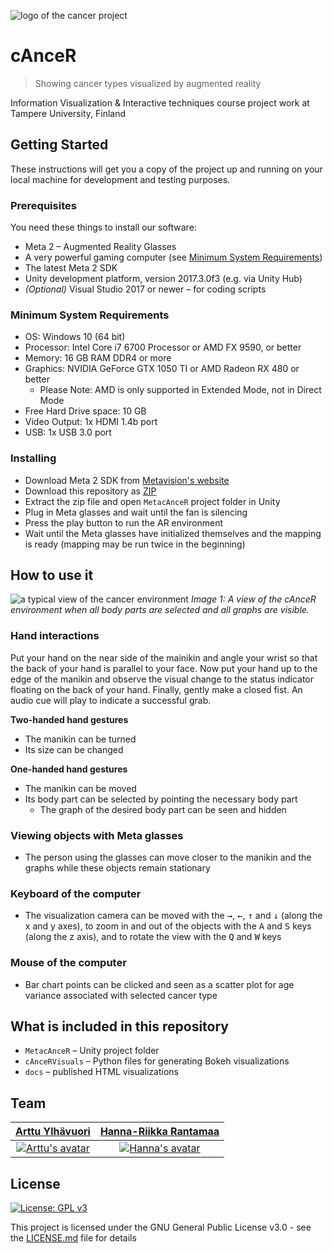 ![logo of the cancer project](https://raw.githubusercontent.com/areee/cAnceR/master/cAnceR-icon.png)

# cAnceR

> Showing cancer types visualized by augmented reality

Information Visualization & Interactive techniques course project work at Tampere University, Finland

## Getting Started

These instructions will get you a copy of the project up and running on your local machine for development and testing purposes.

### Prerequisites

You need these things to install our software:

- Meta 2 – Augmented Reality Glasses
- A very powerful gaming computer (see [Minimum System Requirements](#minimum-system-requirements))
- The latest Meta 2 SDK
- Unity development platform, version 2017.3.0f3 (e.g. via Unity Hub)
- _(Optional)_ Visual Studio 2017 or newer – for coding scripts

### Minimum System Requirements

- OS: Windows 10 (64 bit)
- Processor: Intel Core i7 6700 Processor or AMD FX 9590, or better
- Memory: 16 GB RAM DDR4 or more
- Graphics: NVIDIA GeForce GTX 1050 TI or AMD Radeon RX 480 or better
  - Please Note: AMD is only supported in Extended Mode, not in Direct Mode
- Free Hard Drive space: 10 GB
- Video Output: 1x HDMI 1.4b port
- USB: 1x USB 3.0 port

### Installing

- Download Meta 2 SDK from [Metavision's website](https://www.metavision.com/)
- Download this repository as [ZIP](https://github.com/areee/cAnceR/archive/master.zip)
- Extract the zip file and open ``MetacAnceR`` project folder in Unity
- Plug in Meta glasses and wait until the fan is silencing
- Press the play button to run the AR environment
- Wait until the Meta glasses have initialized themselves and the mapping is ready (mapping may be run twice in the beginning)

## How to use it

![a typical view of the cancer environment](https://raw.githubusercontent.com/areee/cAnceR/master/cAnceR-environment.png)
_Image 1: A view of the cAnceR environment when all body parts are selected and all graphs are visible._

### Hand interactions

Put your hand on the near side of the mainikin and angle your wrist so that the back of your hand is parallel to your face. Now put your hand up to the edge of the manikin and observe the visual change to the status indicator floating on the back of your hand. Finally, gently make a closed fist. An audio cue will play to indicate a successful grab.

**Two-handed hand gestures**
- The manikin can be turned
- Its size can be changed

**One-handed hand gestures**
- The manikin can be moved
- Its body part can be selected by pointing the necessary body part
  - The graph of the desired body part can be seen and hidden

### Viewing objects with Meta glasses
- The person using the glasses can move closer to the manikin and the graphs 
while these objects remain stationary

### Keyboard of the computer
- The visualization camera can be moved with the <kbd>→</kbd>, <kbd>←</kbd>, <kbd>↑</kbd> and <kbd>↓</kbd> (along the x and y 
axes), to zoom in and out of the objects with the <kbd>A</kbd> and <kbd>S</kbd> keys (along the z 
axis), and to rotate the view with the <kbd>Q</kbd> and <kbd>W</kbd> keys

### Mouse of the computer
- Bar chart points can be clicked and seen as a scatter plot for age variance 
associated with selected cancer type

## What is included in this repository

- ``MetacAnceR`` – Unity project folder
- ``cAnceRVisuals`` – Python files for generating Bokeh visualizations
- ``docs`` – published HTML visualizations

## Team 

| <a href="https://github.com/areee" target="_blank">**Arttu Ylhävuori**</a>|  <a href="https://github.com/hhanna12" target="_blank">**Hanna-Riikka Rantamaa**</a>|
|:-------------:|:-------------:|
| [![Arttu's avatar](https://avatars2.githubusercontent.com/u/10089872?v=4&s=350)](https://github.com/areee)    | [![Hanna's avatar](https://avatars2.githubusercontent.com/u/32436932?s=200&v=4)](https://github.com/hhanna12) |

## License
[![License: GPL v3](https://img.shields.io/badge/License-GPLv3-blue.svg)](https://www.gnu.org/licenses/gpl-3.0)

This project is licensed under the GNU General Public License v3.0 - see the [LICENSE.md](LICENSE.md) file for details
